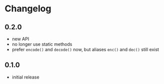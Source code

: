 # Changelog

## 0.2.0
- new API
- no longer use static methods
- prefer `encode()` and `decode()` now, but aliases `enc()` and `dec()` still 
  exist

## 0.1.0
- initial release
